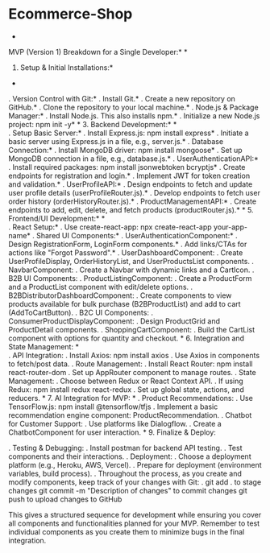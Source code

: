# Ecommerce-Shop
*
MVP (Version 1) Breakdown for a Single Developer:*
*
1. Setup & Initial Installations:*
*   
.  Version Control with Git:*
.  Install Git.*
.  Create a new repository on GitHub.*
.  Clone the repository to your local machine.*
.  Node.js & Package Manager:*
.  Install Node.js. This also installs npm.*
.  Initialize a new Node.js project: npm init -y*
*
3. Backend Development:*
*   
.  Setup Basic Server:*
.  Install Express.js: npm install express*
.  Initiate a basic server using Express.js in a file, e.g., server.js.*
.  Database Connection:*
.  Install MongoDB driver: npm install mongoose*
.  Set up MongoDB connection in a file, e.g., database.js.*
.  UserAuthenticationAPI:*
.  Install required packages: npm install jsonwebtoken bcryptjs*
.  Create endpoints for registration and login.*
.  Implement JWT for token creation and validation.*
.  UserProfileAPI:*
.  Design endpoints to fetch and update user profile details (userProfileRouter.js).*
.  Develop endpoints to fetch user order history (orderHistoryRouter.js).*
.  ProductManagementAPI:*
.  Create endpoints to add, edit, delete, and fetch products (productRouter.js).*
*
5. Frontend/UI Development:*
*   
.  React Setup:*
.  Use create-react-app: npx create-react-app your-app-name*
.  Shared UI Components:*
.  UserAuthenticationComponent:*
.  Design RegistrationForm, LoginForm components.*
.  Add links/CTAs for actions like "Forgot Password".*
.  UserDashboardComponent:
.  Create UserProfileDisplay, OrderHistoryList, and UserProductsList components.
.  NavbarComponent:
.  Create a Navbar with dynamic links and a CartIcon.
.  B2B UI Components:
.  ProductListingComponent:
.  Create a ProductForm and a ProductList component with edit/delete options.
.  B2BDistributorDashboardComponent:
.  Create components to view products available for bulk purchase (B2BProductList) and add to cart (AddToCartButton).
.  B2C UI Components:
.  ConsumerProductDisplayComponent:
.  Design ProductGrid and ProductDetail components.
.  ShoppingCartComponent:
.  Build the CartList component with options for quantity and checkout.
*
6. Integration and State Management:
*   
.  API Integration:
.  Install Axios: npm install axios
.  Use Axios in components to fetch/post data.
.  Route Management:
.  Install React Router: npm install react-router-dom
.  Set up AppRouter component to manage routes.
.  State Management:
.  Choose between Redux or React Context API.
.  If using Redux: npm install redux react-redux
.  Set up global state, actions, and reducers.
*
7. AI Integration for MVP:
*
.  Product Recommendations:
.  Use TensorFlow.js: npm install @tensorflow/tfjs
.  Implement a basic recommendation engine component: ProductRecommendation.
.  Chatbot for Customer Support:
.  Use platforms like Dialogflow.
.  Create a ChatbotComponent for user interaction.
*
9. Finalize & Deploy:
    
.  Testing & Debugging:
.  Install postman for backend API testing.
.  Test components and their interactions.
.  Deployment:
.  Choose a deployment platform (e.g., Heroku, AWS, Vercel).
.  Prepare for deployment (environment variables, build process).
.  Throughout the process, as you create and modify components, keep track of your changes with Git:
.  git add . to stage changes
git commit -m "Description of changes" to commit changes
git push to upload changes to GitHub

This gives a structured sequence for development while ensuring you cover all components and 
functionalities planned for your MVP. Remember to test individual components as you create 
them to minimize bugs in the final integration.
